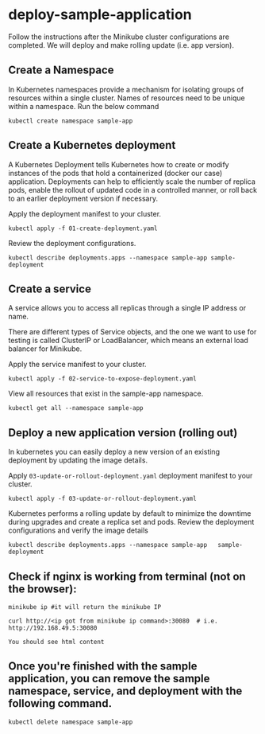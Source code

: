 # deploy-sample-application

Follow the instructions after the Minikube cluster configurations are completed. We will deploy and make rolling update (i.e. app version).

## Create a Namespace

In Kubernetes namespaces provide a mechanism for isolating groups of resources within a single cluster. Names of resources need to be unique within a namespace. Run the below command

    kubectl create namespace sample-app

## Create a Kubernetes deployment

A Kubernetes Deployment tells Kubernetes how to create or modify instances of the pods that hold a containerized (docker our case) application. Deployments can help to efficiently scale the number of replica pods, enable the rollout of updated code in a controlled manner, or roll back to an earlier deployment version if necessary.

Apply the deployment manifest to your cluster.

    kubectl apply -f 01-create-deployment.yaml

Review the deployment configurations.

    kubectl describe deployments.apps --namespace sample-app sample-deployment


## Create a service

A service allows you to access all replicas through a single IP address or name.

There are different types of Service objects, and the one we want to use for testing is called ClusterIP or LoadBalancer, which means an external load balancer for Minikube.

Apply the service manifest to your cluster.

	kubectl apply -f 02-service-to-expose-deployment.yaml

View all resources that exist in the sample-app namespace.

	kubectl get all --namespace sample-app


## Deploy a new application version (rolling out)

In kubernetes you can easily deploy a new version of an existing deployment by updating the image details.

Apply `03-update-or-rollout-deployment.yaml` deployment manifest to your cluster.

    kubectl apply -f 03-update-or-rollout-deployment.yaml

Kubernetes performs a rolling update by default to minimize the downtime during upgrades and create a replica set and pods.
Review the deployment configurations and verify the image details

    kubectl describe deployments.apps --namespace sample-app   sample-deployment

## Check if nginx is working from terminal (not on the browser):
	minikube ip #it will return the minikube IP

	curl http://<ip got from minikube ip command>:30080  # i.e. http://192.168.49.5:30080

	You should see html content
## Once you're finished with the sample application, you can remove the sample namespace, service, and deployment with the following command.

    kubectl delete namespace sample-app
